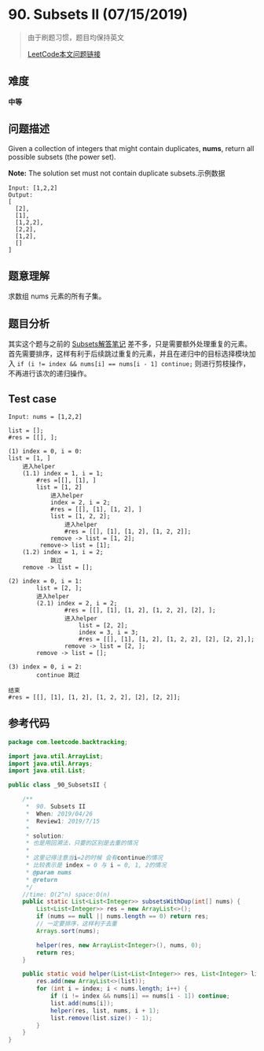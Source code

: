 # 90. Subsets II (07/15/2019)
> 由于刷题习惯，题目均保持英文
>
> [LeetCode本文问题链接](https://leetcode.com/problems/subsets-ii/)

## 难度

**中等**

## 问题描述

Given a collection of integers that might contain duplicates, **nums**, return all possible subsets (the power set).</br>

**Note:** The solution set must not contain duplicate subsets.示例数据

```
Input: [1,2,2]
Output:
[
  [2],
  [1],
  [1,2,2],
  [2,2],
  [1,2],
  []
]
```

## 题意理解

求数组 nums 元素的所有子集。

## 题目分析

其实这个题与之前的 [Subsets解答笔记](https://github.com/halolong/Daily-LeetCode-Problem-With-Me/blob/master/Daily%20Notes/_78_Subsets.md) 差不多，只是需要额外处理重复的元素。首先需要排序，这样有利于后续跳过重复的元素，并且在递归中的目标选择模块加入 `if (i != index && nums[i] == nums[i - 1] continue;` 则进行剪枝操作，不再进行该次的递归操作。

## Test case

```
Input: nums = [1,2,2]

list = [];
#res = [[], ];

(1) index = 0, i = 0:
list = [1, ]
	进入helper
	(1.1) index = 1, i = 1;
		#res =[[], [1], ]
		list = [1, 2]
			进入helper 
			index = 2, i = 2;
			#res = [[], [1], [1, 2], ]
			list = [1, 2, 2];
				进入helper
				#res = [[], [1], [1, 2], [1, 2, 2]];
			remove -> list = [1, 2];
		 remove-> list = [1];
	(1.2) index = 1, i = 2;
			跳过
	remove -> list = [];

(2) index = 0, i = 1:
		list = [2, ];
		进入helper
		(2.1) index = 2, i = 2;
				#res = [[], [1], [1, 2], [1, 2, 2], [2], ];
				进入helper
					list = [2, 2];
					index = 3, i = 3;
					#res = [[], [1], [1, 2], [1, 2, 2], [2], [2, 2],];
				remove -> list = [2, ];
		remove -> list = [];
		
(3) index = 0, i = 2:
		continue 跳过

结束
#res = [[], [1], [1, 2], [1, 2, 2], [2], [2, 2]];
```

## 参考代码

```java
package com.leetcode.backtracking;

import java.util.ArrayList;
import java.util.Arrays;
import java.util.List;

public class _90_SubsetsII {

    /**
     *  90. Subsets II
     *  When: 2019/04/26
     *  Review1: 2019/7/15
     *
     * solution:
     * 也是用回溯法，只要的区别是去重的情况
     *
     * 这里记得注意当i=2的时候 会有continue的情况
     * 比较表示是 index = 0 与 i = 0, 1, 2的情况
     * @param nums
     * @return
     */
    //time: O(2^n) space:O(n)
    public static List<List<Integer>> subsetsWithDup(int[] nums) {
        List<List<Integer>> res = new ArrayList<>();
        if (nums == null || nums.length == 0) return res;
        // 一定要排序，这样利于去重
        Arrays.sort(nums);

        helper(res, new ArrayList<Integer>(), nums, 0);
        return res;
    }

    public static void helper(List<List<Integer>> res, List<Integer> list, int[] nums, int index) {
        res.add(new ArrayList<>(list));
        for (int i = index; i < nums.length; i++) {
            if (i != index && nums[i] == nums[i - 1]) continue;
            list.add(nums[i]);
            helper(res, list, nums, i + 1);
            list.remove(list.size() - 1);
        }
    }
}
```



